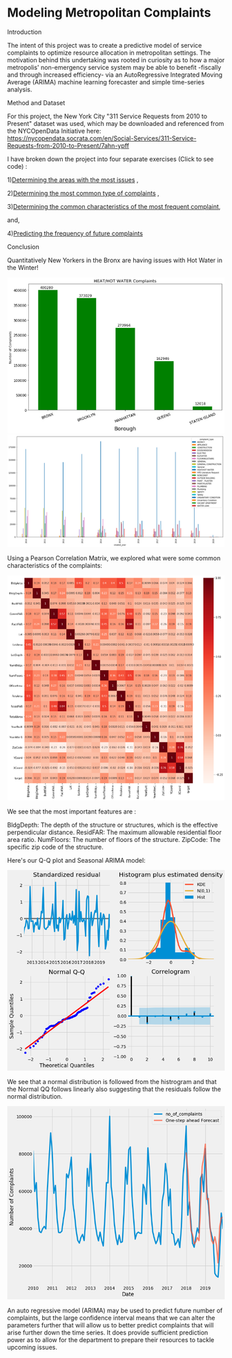 # Modeling Metropolitan Complaints

Introduction

The intent of this project was to create a predictive model of service complaints to optimize resource allocation in metropolitan settings. The motivation behind this undertaking
was rooted in curiosity as to how a major metropolis' non-emergency service system may be able to benefit -fiscally and through increased efficiency- via an AutoRegressive Integrated 
Moving Average (ARIMA) machine learning forecaster and simple time-series analysis. 

Method and Dataset

For this project, the New York City "311 Service Requests from 2010 to Present" dataset was used, which may be downloaded and referenced from the NYCOpenData Initiative here: 
https://nycopendata.socrata.com/en/Social-Services/311-Service-Requests-from-2010-to-Present/7ahn-ypff 

I have broken down the project into four separate exercises (Click to see code) :

1)[Determining the areas with the most issues](./BigIssueAreas.ipynb) ,

2)[Determining the most common type of complaints](./CommonComplaints.ipynb) ,

3)[Determining the common characteristics of the most frequent complaint](./CommonProperties.ipynb),

and,

4)[Predicting the frequency of future complaints](./PredictingFutureComplaints.ipynb)

Conclusion

Quantitatively New Yorkers in the Bronx are having issues with Hot Water in the Winter!

![picture](/Bar.png)
![picture](/Plot.png)

Using a Pearson Correlation Matrix, we explored what were some common characteristics of the complaints:

![picture](/Pearson.png)

We see that the most important features are :

BldgDepth: The depth of the structure or structures, which is the effective perpendicular distance.
ResidFAR: The maximum allowable residential floor area ratio.
NumFloors: The number of floors of the structure.
ZipCode: The specific zip code of the structure.

Here's our Q-Q plot and Seasonal ARIMA model:

![picture](/QQ.png)

We see that a normal distribution is followed from the histrogram and that the Normal QQ follows linearly also suggesting that the residuals follow the normal distribution.

![picture](/ARIMA.png)

An auto regressive model (ARIMA) may be used to predict future number of complaints, but the large confidence interval means that we can alter the parameters further that will allow us to better predict complaints that will arise further down the time series. It does provide sufficient prediction power as to allow for the department to prepare their resources to tackle upcoming issues.

